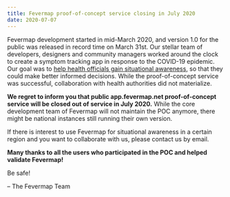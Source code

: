 ```yaml
---
title: Fevermap proof-of-concept service closing in July 2020
date: 2020-07-07
---
```


Fevermap development started in mid-March 2020, and version 1.0 for the public was released in record time on March 31st. Our stellar team of developers, designers and community managers worked around the clock to create a symptom tracking app in response to the COVID-19 epidemic. Our goal was to [help health officials gain situational awareness](https://yle.fi/uutiset/3-11269776), so that they could make better informed decisions. While the proof-of-concept service was successful, collaboration with health authorities did not materialize.

**We regret to inform you that public app.fevermap.net proof-of-concept service will be closed out of service in July 2020.** While the core development team of Fevermap will not maintain the POC anymore, there might be national instances still running their own version.

If there is interest to use Fevermap for situational awareness in a certain region and you want to collaborate with us, please contact us by email.

**Many thanks to all the users who participated in the POC and helped validate Fevermap!**

Be safe!

– The Fevermap Team
